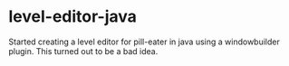 # level-editor-java

Started creating a level editor for pill-eater in java using a windowbuilder plugin. This turned out to be a bad idea.
